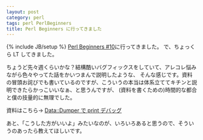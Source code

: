 ```yaml
---
layout: post
category: perl
tags: perl PerlBeginners
title: Perl Beginners に行ってきました
---
```

{% include JB/setup %}
[Perl Beginners #10](http://www.perl-beginners.org/2013/09/perl-beginners-10.html)に行ってきました。
で、ちょっくら LT してきました。

ちょうど先々週くらいかな？結構酷いバグフィックスをしていて、アレコレ悩みながら色々やってた話をかいつまんで説明したような、
そんな感じです。資料の冒頭お詫びでも書いているのですが、こういうの本当は体系立ててキチンと説明できたらかっこいいなぁ、と思うんですが、
(資料を書くための)時間的な都合と僕の技量的に無理でした。

資料はこちら-> [Data::Dumper で print デバッグ](/slides/pb/2013-09-27-debug/index.html)

あと、「こうした方がいいよ」みたいなのが、いろいろあると思うので、そういうのあったら教えてほしいです。
